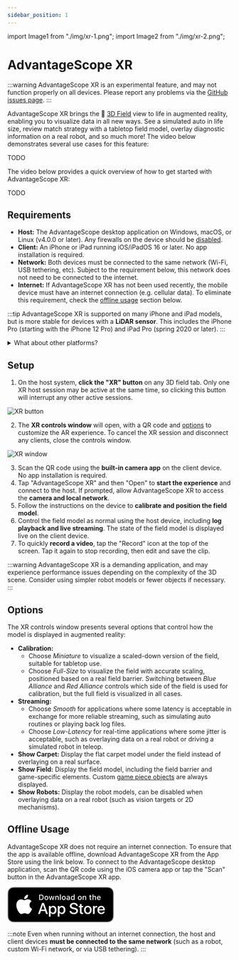 ```yaml
---
sidebar_position: 1
---
```


import Image1 from "./img/xr-1.png";
import Image2 from "./img/xr-2.png";

# AdvantageScope XR

:::warning
AdvantageScope XR is an experimental feature, and may not function properly on all devices. Please report any problems via the [GitHub issues page](https://github.com/Mechanical-Advantage/AdvantageScope/issues).
:::

AdvantageScope XR brings the 👀 [3D Field](/tab-reference/3d-field) view to life in augmented reality, enabling you to visualize data in all new ways. See a simulated auto in life size, review match strategy with a tabletop field model, overlay diagnostic information on a real robot, and so much more! The video below demonstrates several use cases for this feature:

TODO

The video below provides a quick overview of how to get started with AdvantageScope XR:

TODO

## Requirements

- **Host:** The AdvantageScope desktop application on Windows, macOS, or Linux (v4.0.0 or later). Any firewalls on the device should be [disabled](https://docs.wpilib.org/en/stable/docs/networking/networking-introduction/windows-firewall-configuration.html#disabling-windows-firewall).
- **Client:** An iPhone or iPad running iOS/iPadOS 16 or later. No app installation is required.
- **Network:** Both devices must be connected to the same network (Wi-Fi, USB tethering, etc). Subject to the requirement below, this network does not need to be connected to the internet.
- **Internet:** If AdvantageScope XR has not been used recently, the mobile device must have an internet connection (e.g. cellular data). To eliminate this requirement, check the [offline usage](#offline-usage) section below.

:::tip
AdvantageScope XR is supported on many iPhone and iPad models, but is more stable for devices with a **LiDAR sensor**. This includes the iPhone Pro (starting with the iPhone 12 Pro) and iPad Pro (spring 2020 or later).
:::

<details>
<summary>What about other platforms?</summary>

AdvantageScope XR is only supported on iOS and iPadOS. The client application requires tight integration with native APIs for augmented reality, video recording, web rendering, and more. We chose to prioritize iOS and iPadOS development for several reasons:

- **Consistency:** AdvantageScope XR is a demanding application. While Android devices vary widely in processing power and features, the iPhone and iPad provide a consistent development experience across generations. All recent iOS and iPadOS devices are powerful enough to run AdvantageScope XR, and newer devices support additional features AdvantageScope can utilize (such as LiDAR).

- **Availability:** By market share, the iPhone remains the most common smartphone that students in the United States are likely to own (or have easily accessible from peers). Supporting iOS maximizes the number of users who have easy access to AdvantageScope XR.

- **Tablet Support:** We think many users will want to take advantage of running AdvantageScope XR on a tablet, since tablets provide a larger display that is easier for multiple people to see at once. iPad is the most commonly used tablet worldwide, so supporting iPadOS makes the tablet experience as accessible as possible.

</details>

## Setup

1. On the host system, **click the "XR" button** on any 3D field tab. Only one XR host session may be active at the same time, so clicking this button will interrupt any other active sessions.

<img src={Image1} alt="XR button" height="450" />

2. The **XR controls window** will open, with a QR code and [options](#options) to customize the AR experience. To cancel the XR session and disconnect any clients, close the controls window.

<img src={Image2} alt="XR window" height="350" />

3. Scan the QR code using the **built-in camera app** on the client device. No app installation is required.
4. Tap "AdvantageScope XR" and then "Open" to **start the experience** and connect to the host. If prompted, allow AdvantageScope XR to access the **camera and local network**.
5. Follow the instructions on the device to **calibrate and position the field model**.
6. Control the field model as normal using the host device, including **log playback and live streaming**. The state of the field model is displayed live on the client device.
7. To quickly **record a video**, tap the "Record" icon at the top of the screen. Tap it again to stop recording, then edit and save the clip.

:::warning
AdvantageScope XR is a demanding application, and may experience performance issues depending on the complexity of the 3D scene. Consider using simpler robot models or fewer objects if necessary.
:::

## Options

The XR controls window presents several options that control how the model is displayed in augmented reality:

- **Calibration:**
  - Choose _Miniature_ to visualize a scaled-down version of the field, suitable for tabletop use.
  - Choose _Full-Size_ to visualize the field with accurate scaling, positioned based on a real field barrier. Switching between _Blue Alliance_ and _Red Alliance_ controls which side of the field is used for calibration, but the full field is visualized in all cases.
- **Streaming:**
  - Choose _Smooth_ for applications where some latency is acceptable in exchange for more reliable streaming, such as simulating auto routines or playing back log files.
  - Choose _Low-Latency_ for real-time applications where some jitter is acceptable, such as overlaying data on a real robot or driving a simulated robot in teleop.
- **Show Carpet:** Display the flat carpet model under the field instead of overlaying on a real surface.
- **Show Field:** Display the field model, including the field barrier and game-specific elements. Custom [game piece objects](/tab-reference/3d-field#game-piece-objects) are always displayed.
- **Show Robots:** Display the robot models, can be disabled when overlaying data on a real robot (such as vision targets or 2D mechanisms).

## Offline Usage

AdvantageScope XR does not require an internet connection. To ensure that the app is available offline, download AdvantageScope XR from the App Store using the link below. To connect to the AdvantageScope desktop application, scan the QR code using the iOS camera app or tap the "Scan" button in the AdvantageScope XR app.

[![App Store](./img/app-store.svg)](https://apps.apple.com/us/app/advantagescope-xr/id6739718081)

:::note
Even when running without an internet connection, the host and client devices **must be connected to the same network** (such as a robot, custom Wi-Fi network, or via USB tethering).
:::
